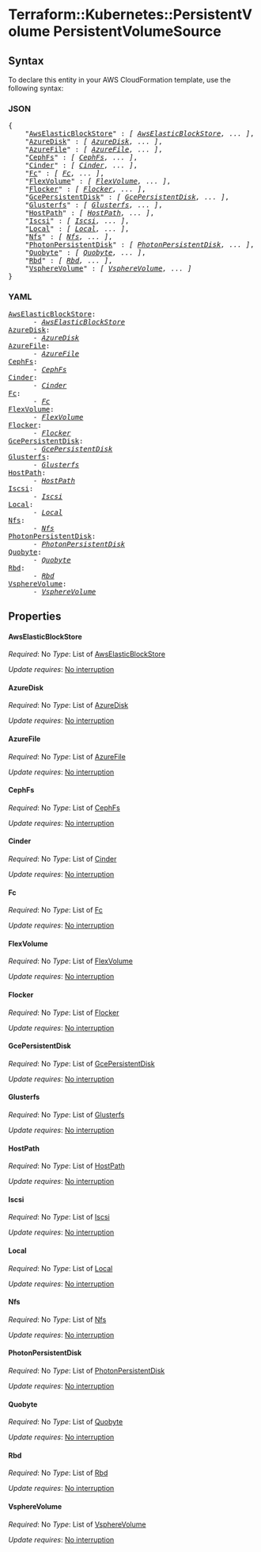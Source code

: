 # Terraform::Kubernetes::PersistentVolume PersistentVolumeSource

## Syntax

To declare this entity in your AWS CloudFormation template, use the following syntax:

### JSON

<pre>
{
    "<a href="#awselasticblockstore" title="AwsElasticBlockStore">AwsElasticBlockStore</a>" : <i>[ <a href="persistentvolumesource-awselasticblockstore.md">AwsElasticBlockStore</a>, ... ]</i>,
    "<a href="#azuredisk" title="AzureDisk">AzureDisk</a>" : <i>[ <a href="persistentvolumesource-azuredisk.md">AzureDisk</a>, ... ]</i>,
    "<a href="#azurefile" title="AzureFile">AzureFile</a>" : <i>[ <a href="persistentvolumesource-azurefile.md">AzureFile</a>, ... ]</i>,
    "<a href="#cephfs" title="CephFs">CephFs</a>" : <i>[ <a href="persistentvolumesource-cephfs.md">CephFs</a>, ... ]</i>,
    "<a href="#cinder" title="Cinder">Cinder</a>" : <i>[ <a href="persistentvolumesource-cinder.md">Cinder</a>, ... ]</i>,
    "<a href="#fc" title="Fc">Fc</a>" : <i>[ <a href="persistentvolumesource-fc.md">Fc</a>, ... ]</i>,
    "<a href="#flexvolume" title="FlexVolume">FlexVolume</a>" : <i>[ <a href="persistentvolumesource-flexvolume.md">FlexVolume</a>, ... ]</i>,
    "<a href="#flocker" title="Flocker">Flocker</a>" : <i>[ <a href="persistentvolumesource-flocker.md">Flocker</a>, ... ]</i>,
    "<a href="#gcepersistentdisk" title="GcePersistentDisk">GcePersistentDisk</a>" : <i>[ <a href="persistentvolumesource-gcepersistentdisk.md">GcePersistentDisk</a>, ... ]</i>,
    "<a href="#glusterfs" title="Glusterfs">Glusterfs</a>" : <i>[ <a href="persistentvolumesource-glusterfs.md">Glusterfs</a>, ... ]</i>,
    "<a href="#hostpath" title="HostPath">HostPath</a>" : <i>[ <a href="persistentvolumesource-hostpath.md">HostPath</a>, ... ]</i>,
    "<a href="#iscsi" title="Iscsi">Iscsi</a>" : <i>[ <a href="persistentvolumesource-iscsi.md">Iscsi</a>, ... ]</i>,
    "<a href="#local" title="Local">Local</a>" : <i>[ <a href="persistentvolumesource-local.md">Local</a>, ... ]</i>,
    "<a href="#nfs" title="Nfs">Nfs</a>" : <i>[ <a href="persistentvolumesource-nfs.md">Nfs</a>, ... ]</i>,
    "<a href="#photonpersistentdisk" title="PhotonPersistentDisk">PhotonPersistentDisk</a>" : <i>[ <a href="persistentvolumesource-photonpersistentdisk.md">PhotonPersistentDisk</a>, ... ]</i>,
    "<a href="#quobyte" title="Quobyte">Quobyte</a>" : <i>[ <a href="persistentvolumesource-quobyte.md">Quobyte</a>, ... ]</i>,
    "<a href="#rbd" title="Rbd">Rbd</a>" : <i>[ <a href="persistentvolumesource-rbd.md">Rbd</a>, ... ]</i>,
    "<a href="#vspherevolume" title="VsphereVolume">VsphereVolume</a>" : <i>[ <a href="persistentvolumesource-vspherevolume.md">VsphereVolume</a>, ... ]</i>
}
</pre>

### YAML

<pre>
<a href="#awselasticblockstore" title="AwsElasticBlockStore">AwsElasticBlockStore</a>: <i>
      - <a href="persistentvolumesource-awselasticblockstore.md">AwsElasticBlockStore</a></i>
<a href="#azuredisk" title="AzureDisk">AzureDisk</a>: <i>
      - <a href="persistentvolumesource-azuredisk.md">AzureDisk</a></i>
<a href="#azurefile" title="AzureFile">AzureFile</a>: <i>
      - <a href="persistentvolumesource-azurefile.md">AzureFile</a></i>
<a href="#cephfs" title="CephFs">CephFs</a>: <i>
      - <a href="persistentvolumesource-cephfs.md">CephFs</a></i>
<a href="#cinder" title="Cinder">Cinder</a>: <i>
      - <a href="persistentvolumesource-cinder.md">Cinder</a></i>
<a href="#fc" title="Fc">Fc</a>: <i>
      - <a href="persistentvolumesource-fc.md">Fc</a></i>
<a href="#flexvolume" title="FlexVolume">FlexVolume</a>: <i>
      - <a href="persistentvolumesource-flexvolume.md">FlexVolume</a></i>
<a href="#flocker" title="Flocker">Flocker</a>: <i>
      - <a href="persistentvolumesource-flocker.md">Flocker</a></i>
<a href="#gcepersistentdisk" title="GcePersistentDisk">GcePersistentDisk</a>: <i>
      - <a href="persistentvolumesource-gcepersistentdisk.md">GcePersistentDisk</a></i>
<a href="#glusterfs" title="Glusterfs">Glusterfs</a>: <i>
      - <a href="persistentvolumesource-glusterfs.md">Glusterfs</a></i>
<a href="#hostpath" title="HostPath">HostPath</a>: <i>
      - <a href="persistentvolumesource-hostpath.md">HostPath</a></i>
<a href="#iscsi" title="Iscsi">Iscsi</a>: <i>
      - <a href="persistentvolumesource-iscsi.md">Iscsi</a></i>
<a href="#local" title="Local">Local</a>: <i>
      - <a href="persistentvolumesource-local.md">Local</a></i>
<a href="#nfs" title="Nfs">Nfs</a>: <i>
      - <a href="persistentvolumesource-nfs.md">Nfs</a></i>
<a href="#photonpersistentdisk" title="PhotonPersistentDisk">PhotonPersistentDisk</a>: <i>
      - <a href="persistentvolumesource-photonpersistentdisk.md">PhotonPersistentDisk</a></i>
<a href="#quobyte" title="Quobyte">Quobyte</a>: <i>
      - <a href="persistentvolumesource-quobyte.md">Quobyte</a></i>
<a href="#rbd" title="Rbd">Rbd</a>: <i>
      - <a href="persistentvolumesource-rbd.md">Rbd</a></i>
<a href="#vspherevolume" title="VsphereVolume">VsphereVolume</a>: <i>
      - <a href="persistentvolumesource-vspherevolume.md">VsphereVolume</a></i>
</pre>

## Properties

#### AwsElasticBlockStore

_Required_: No
_Type_: List of <a href="persistentvolumesource-awselasticblockstore.md">AwsElasticBlockStore</a>

_Update requires_: [No interruption](https://docs.aws.amazon.com/AWSCloudFormation/latest/UserGuide/using-cfn-updating-stacks-update-behaviors.html#update-no-interrupt)

#### AzureDisk

_Required_: No
_Type_: List of <a href="persistentvolumesource-azuredisk.md">AzureDisk</a>

_Update requires_: [No interruption](https://docs.aws.amazon.com/AWSCloudFormation/latest/UserGuide/using-cfn-updating-stacks-update-behaviors.html#update-no-interrupt)

#### AzureFile

_Required_: No
_Type_: List of <a href="persistentvolumesource-azurefile.md">AzureFile</a>

_Update requires_: [No interruption](https://docs.aws.amazon.com/AWSCloudFormation/latest/UserGuide/using-cfn-updating-stacks-update-behaviors.html#update-no-interrupt)

#### CephFs

_Required_: No
_Type_: List of <a href="persistentvolumesource-cephfs.md">CephFs</a>

_Update requires_: [No interruption](https://docs.aws.amazon.com/AWSCloudFormation/latest/UserGuide/using-cfn-updating-stacks-update-behaviors.html#update-no-interrupt)

#### Cinder

_Required_: No
_Type_: List of <a href="persistentvolumesource-cinder.md">Cinder</a>

_Update requires_: [No interruption](https://docs.aws.amazon.com/AWSCloudFormation/latest/UserGuide/using-cfn-updating-stacks-update-behaviors.html#update-no-interrupt)

#### Fc

_Required_: No
_Type_: List of <a href="persistentvolumesource-fc.md">Fc</a>

_Update requires_: [No interruption](https://docs.aws.amazon.com/AWSCloudFormation/latest/UserGuide/using-cfn-updating-stacks-update-behaviors.html#update-no-interrupt)

#### FlexVolume

_Required_: No
_Type_: List of <a href="persistentvolumesource-flexvolume.md">FlexVolume</a>

_Update requires_: [No interruption](https://docs.aws.amazon.com/AWSCloudFormation/latest/UserGuide/using-cfn-updating-stacks-update-behaviors.html#update-no-interrupt)

#### Flocker

_Required_: No
_Type_: List of <a href="persistentvolumesource-flocker.md">Flocker</a>

_Update requires_: [No interruption](https://docs.aws.amazon.com/AWSCloudFormation/latest/UserGuide/using-cfn-updating-stacks-update-behaviors.html#update-no-interrupt)

#### GcePersistentDisk

_Required_: No
_Type_: List of <a href="persistentvolumesource-gcepersistentdisk.md">GcePersistentDisk</a>

_Update requires_: [No interruption](https://docs.aws.amazon.com/AWSCloudFormation/latest/UserGuide/using-cfn-updating-stacks-update-behaviors.html#update-no-interrupt)

#### Glusterfs

_Required_: No
_Type_: List of <a href="persistentvolumesource-glusterfs.md">Glusterfs</a>

_Update requires_: [No interruption](https://docs.aws.amazon.com/AWSCloudFormation/latest/UserGuide/using-cfn-updating-stacks-update-behaviors.html#update-no-interrupt)

#### HostPath

_Required_: No
_Type_: List of <a href="persistentvolumesource-hostpath.md">HostPath</a>

_Update requires_: [No interruption](https://docs.aws.amazon.com/AWSCloudFormation/latest/UserGuide/using-cfn-updating-stacks-update-behaviors.html#update-no-interrupt)

#### Iscsi

_Required_: No
_Type_: List of <a href="persistentvolumesource-iscsi.md">Iscsi</a>

_Update requires_: [No interruption](https://docs.aws.amazon.com/AWSCloudFormation/latest/UserGuide/using-cfn-updating-stacks-update-behaviors.html#update-no-interrupt)

#### Local

_Required_: No
_Type_: List of <a href="persistentvolumesource-local.md">Local</a>

_Update requires_: [No interruption](https://docs.aws.amazon.com/AWSCloudFormation/latest/UserGuide/using-cfn-updating-stacks-update-behaviors.html#update-no-interrupt)

#### Nfs

_Required_: No
_Type_: List of <a href="persistentvolumesource-nfs.md">Nfs</a>

_Update requires_: [No interruption](https://docs.aws.amazon.com/AWSCloudFormation/latest/UserGuide/using-cfn-updating-stacks-update-behaviors.html#update-no-interrupt)

#### PhotonPersistentDisk

_Required_: No
_Type_: List of <a href="persistentvolumesource-photonpersistentdisk.md">PhotonPersistentDisk</a>

_Update requires_: [No interruption](https://docs.aws.amazon.com/AWSCloudFormation/latest/UserGuide/using-cfn-updating-stacks-update-behaviors.html#update-no-interrupt)

#### Quobyte

_Required_: No
_Type_: List of <a href="persistentvolumesource-quobyte.md">Quobyte</a>

_Update requires_: [No interruption](https://docs.aws.amazon.com/AWSCloudFormation/latest/UserGuide/using-cfn-updating-stacks-update-behaviors.html#update-no-interrupt)

#### Rbd

_Required_: No
_Type_: List of <a href="persistentvolumesource-rbd.md">Rbd</a>

_Update requires_: [No interruption](https://docs.aws.amazon.com/AWSCloudFormation/latest/UserGuide/using-cfn-updating-stacks-update-behaviors.html#update-no-interrupt)

#### VsphereVolume

_Required_: No
_Type_: List of <a href="persistentvolumesource-vspherevolume.md">VsphereVolume</a>

_Update requires_: [No interruption](https://docs.aws.amazon.com/AWSCloudFormation/latest/UserGuide/using-cfn-updating-stacks-update-behaviors.html#update-no-interrupt)

